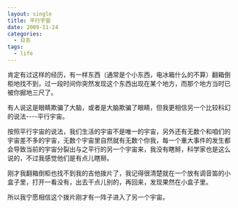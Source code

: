 ```yaml
---
layout: single
title: 平行宇宙
date: 2009-11-24
categories:
  - 日志
tags:
  - life
---
```


肯定有过这样的经历，有一样东西（通常是个小东西，电冰箱什么的不算）翻箱倒柜地找不到，过一段时间你突然发现这个东西出现在某个地方，而那个地方当时已被你掘地三尺了。

有人说这是眼睛欺骗了大脑，或者是大脑欺骗了眼睛，但我更相信另一个比较科幻的说法----平行宇宙。

按照平行宇宙的说法，我们生活的宇宙不是唯一的宇宙，另外还有无数个和咱们的宇宙差不多的宇宙，无数个宇宙里自然就有无数个你我，每一个重大事件的发生都会导致当前的宇宙分裂出与之平行的另一个宇宙来，我没有瞎掰，科学家也是这么说的，不过我感觉他们是有点儿瞎掰。

刚才我翻箱倒柜也找不到我的吉他拨片了，我记得很清楚就在一个放有调音笛的小盒子里，打开一看没有，出去干点儿别的，再回来，发现果然在小盒子里。

所以我宁愿相信这个拨片刚才有一阵子进入了另一个宇宙。
